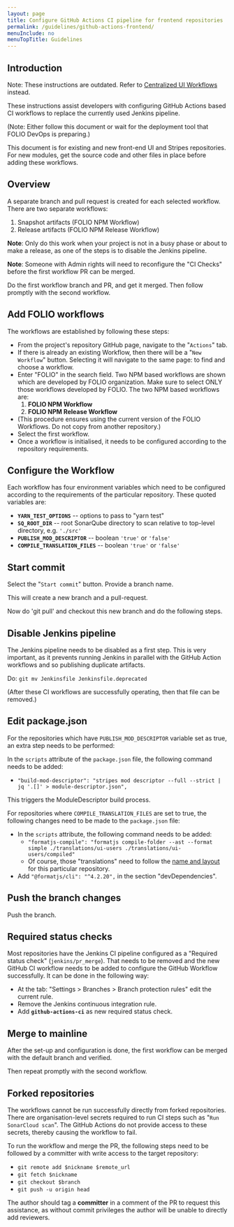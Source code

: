 ```yaml
---
layout: page
title: Configure GitHub Actions CI pipeline for frontend repositories
permalink: /guidelines/github-actions-frontend/
menuInclude: no
menuTopTitle: Guidelines
---
```


## Introduction

<div class="attention">
Note: These instructions are outdated. Refer to <a href="https://github.com/folio-org/.github/blob/master/README-UI.md">Centralized UI Workflows</a> instead.
</div>

These instructions assist developers with configuring GitHub Actions based CI workflows to replace the currently used Jenkins pipeline.

(Note: Either follow this document or wait for the deployment tool that FOLIO DevOps is preparing.)

This document is for existing and new front-end UI and Stripes repositories.
For new modules, get the source code and other files in place before adding these workflows.

## Overview

A separate branch and pull request is created for each selected workflow. There are two separate workflows:
1. Snapshot artifacts (FOLIO NPM Workflow)
2. Release artifacts (FOLIO NPM Release Workflow)

**Note**: Only do this work when your project is not in a busy phase or about to make a release, as one of the steps is to disable the Jenkins pipeline.

**Note**: Someone with Admin rights will need to reconfigure the "CI Checks" before the first workflow PR can be merged.

Do the first workflow branch and PR, and get it merged. Then follow promptly with the second workflow.

## Add FOLIO workflows

The workflows are established by following these steps:
- From the project's repository GitHub page, navigate to the "`Actions`" tab.
- If there is already an existing Workflow, then there will be a "`New Workflow`" button. Selecting it will navigate to the same page: to find and choose a workflow.
- Enter "FOLIO" in the search field. Two NPM based workflows are shown which are developed by FOLIO organization. Make sure to select ONLY those workflows developed by FOLIO. The two NPM based workflows are:
    1. **FOLIO NPM Workflow**
    2. **FOLIO NPM Release Workflow**
- (This procedure ensures using the current version of the FOLIO Workflows. Do not copy from another repository.)
- Select the first workflow.
- Once a workflow is initialised, it needs to be configured according to the repository requirements.

## Configure the Workflow

Each workflow has four environment variables which need to be configured according to the requirements of the particular repository. These quoted variables are:
- **`YARN_TEST_OPTIONS`** -- options to pass to "yarn test"
- **`SQ_ROOT_DIR`** -- root SonarQube directory to scan relative to top-level directory, e.g. `'./src'`
- **`PUBLISH_MOD_DESCRIPTOR`** -- boolean `'true'` or `'false'`
- **`COMPILE_TRANSLATION_FILES`** -- boolean `'true'` or `'false'`

## Start commit

Select the "`Start commit`" button. Provide a branch name.

This will create a new branch and a pull-request.

Now do 'git pull' and checkout this new branch and do the following steps.

## Disable Jenkins pipeline

The Jenkins pipeline needs to be disabled as a first step. This is very important, as it prevents running Jenkins in parallel with the GitHub Action workflows and so publishing duplicate artifacts.

Do: `git mv Jenkinsfile Jenkinsfile.deprecated`

(After these CI workflows are successfully operating, then that file can be removed.)

## Edit package.json

For the repositories which have `PUBLISH_MOD_DESCRIPTOR` variable set as true, an extra step needs to be performed:

In the `scripts` attribute of the `package.json` file, the following command needs to be added:
- `"build-mod-descriptor": "stripes mod descriptor --full --strict | jq '.[]' > module-descriptor.json",`

This triggers the ModuleDescriptor build process.

For repositories where `COMPILE_TRANSLATION_FILES` are set to true, the following changes need to be made to the `package.json` file:
- In the `scripts` attribute, the following command needs to be added:
    - `"formatjs-compile": "formatjs compile-folder --ast --format simple ./translations/ui-users ./translations/ui-users/compiled"`
    - Of course, those "translations" need to follow the [name and layout](/guides/commence-a-module/#front-end-translations) for this particular repository.
- Add `"@formatjs/cli": "^4.2.20",` in the section "devDependencies".

## Push the branch changes

Push the branch.

## Required status checks

Most repositories have the Jenkins CI pipeline configured as a "Required status check" (`jenkins/pr_merge`). That needs to be removed and the new GitHub CI workflow needs to be added to configure the GitHub Workflow successfully. It can be done in the following way:

- At the tab: "Settings > Branches > Branch protection rules" edit the current rule.
- Remove the Jenkins continuous integration rule.
- Add **`github-actions-ci`** as new required status check.

## Merge to mainline

After the set-up and configuration is done, the first workflow can be merged with the default branch and verified.

Then repeat promptly with the second workflow.

## Forked repositories

The workflows cannot be run successfully directly from forked repositories. There are organisation-level secrets required to run CI steps such as "`Run SonarCloud scan`".
The GitHub Actions do not provide access to these secrets, thereby causing the workflow to fail.

To run the workflow and merge the PR, the following steps need to be followed by a committer with write access to the target repository:
- `git remote add $nickname $remote_url`
- `git fetch $nickname`
- `git checkout $branch`
- `git push -u origin head`

The author should tag a **committer** in a comment of the PR to request this assistance, as without commit privileges the author will be unable to directly add reviewers.

<div class="folio-spacer-content"></div>

